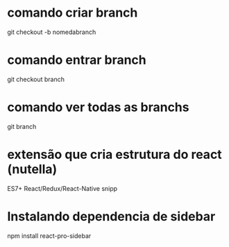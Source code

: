 # comando criar branch
git checkout -b nomedabranch

# comando entrar branch
git checkout branch

# comando ver todas as branchs
git branch

# extensão que cria estrutura do react (nutella)
ES7+ React/Redux/React-Native snipp

# Instalando dependencia de sidebar
npm install react-pro-sidebar